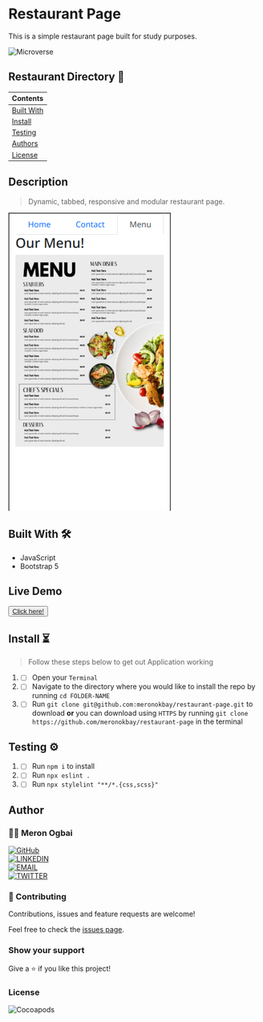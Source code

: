 # Restaurant Page

This is a simple restaurant page built for study purposes.

![Microverse](https://img.shields.io/badge/-Microverse-6F23FF?style=for-the-badge)

## Restaurant Directory 📙

| Contents                    |
| --------------------------- |
| [Built With](#built-with-🛠) |
| [Install](#install-⏳)      |
| [Testing](#testing-⚙️)      |
| [Authors](#authors)         |
| [License](#license)         |

## Description

> Dynamic, tabbed, responsive and modular restaurant page.

![img](./app-screenshot.png)

## Built With 🛠

- JavaScript
- Bootstrap 5

## Live Demo

<button> <a href="https://meronokbay.github.io/restaurant-page/"> Click here!</a> </button>

## Install ⏳

> Follow these steps below to get out Application working

1. - [ ] Open your `Terminal`
2. - [ ] Navigate to the directory where you would like to install the repo by running `cd FOLDER-NAME`
3. - [ ] Run `git clone git@github.com:meronokbay/restaurant-page.git` to download <b>or</b> you can download using `HTTPS` by running `git clone https://github.com/meronokbay/restaurant-page` in the terminal

## Testing ⚙️

1. - [ ] Run `npm i` to install
2. - [ ] Run `npx eslint .`
3. - [ ] Run `npx stylelint "**/*.{css,scss}"`

## Author

### 👨‍💻 Meron Ogbai

[![GitHub](https://img.shields.io/badge/-GitHub-000?style=for-the-badge&logo=GitHub&logoColor=white)](https://github.com/meronokbay) <br>
[![LINKEDIN](https://img.shields.io/badge/-LINKEDIN-0077B5?style=for-the-badge&logo=Linkedin&logoColor=white)](https://linkedin.com/in/meron-ogbai/) <br>
[![EMAIL](https://img.shields.io/badge/-EMAIL-D14836?style=for-the-badge&logo=Mail.Ru&logoColor=white)](mailto:okbaymeron@gmail.com) <br>
[![TWITTER](https://img.shields.io/badge/-TWITTER-1DA1F2?style=for-the-badge&logo=Twitter&logoColor=white)](https://twitter.com/MeronDev)

### 🤝 Contributing

Contributions, issues and feature requests are welcome!

Feel free to check the [issues page](https://github.com/meronokbay/restaurant-page/issues).

### Show your support

Give a ⭐️ if you like this project!

### License

![Cocoapods](https://img.shields.io/cocoapods/l/AFNetworking?color=red&style=for-the-badge)
